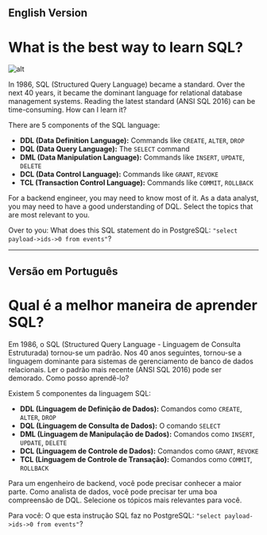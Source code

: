 ## English Version

# What is the best way to learn SQL?

![alt](https://media.licdn.com/dms/image/v2/D4E22AQGlR_iiCYpWpg/feedshare-shrink_2048_1536/B4EZUz0Wj0HgAw-/0/1740331141022?e=1743033600&v=beta&t=Dv8i31arOnDO184lCCdBf4AhqVyfAuMaFo8L6Nrr-Ys)


In 1986, SQL (Structured Query Language) became a standard. Over the next 40 years, it became the dominant language for relational database management systems. Reading the latest standard (ANSI SQL 2016) can be time-consuming. How can I learn it?

There are 5 components of the SQL language:

*   **DDL (Data Definition Language):**  Commands like `CREATE`, `ALTER`, `DROP`
*   **DQL (Data Query Language):** The `SELECT` command
*   **DML (Data Manipulation Language):** Commands like `INSERT`, `UPDATE`, `DELETE`
*   **DCL (Data Control Language):** Commands like `GRANT`, `REVOKE`
*   **TCL (Transaction Control Language):** Commands like `COMMIT`, `ROLLBACK`

For a backend engineer, you may need to know most of it. As a data analyst, you may need to have a good understanding of DQL. Select the topics that are most relevant to you.

Over to you: What does this SQL statement do in PostgreSQL: `"select payload->ids->0 from events"`?

---

## Versão em Português

# Qual é a melhor maneira de aprender SQL?

Em 1986, o SQL (Structured Query Language - Linguagem de Consulta Estruturada) tornou-se um padrão. Nos 40 anos seguintes, tornou-se a linguagem dominante para sistemas de gerenciamento de banco de dados relacionais. Ler o padrão mais recente (ANSI SQL 2016) pode ser demorado. Como posso aprendê-lo?

Existem 5 componentes da linguagem SQL:

*   **DDL (Linguagem de Definição de Dados):** Comandos como `CREATE`, `ALTER`, `DROP`
*   **DQL (Linguagem de Consulta de Dados):** O comando `SELECT`
*   **DML (Linguagem de Manipulação de Dados):** Comandos como `INSERT`, `UPDATE`, `DELETE`
*   **DCL (Linguagem de Controle de Dados):** Comandos como `GRANT`, `REVOKE`
*   **TCL (Linguagem de Controle de Transação):** Comandos como `COMMIT`, `ROLLBACK`

Para um engenheiro de backend, você pode precisar conhecer a maior parte. Como analista de dados, você pode precisar ter uma boa compreensão de DQL. Selecione os tópicos mais relevantes para você.

Para você: O que esta instrução SQL faz no PostgreSQL: `"select payload->ids->0 from events"`?
